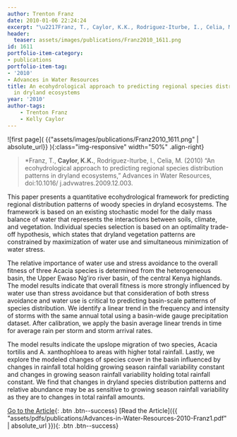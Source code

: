 ```yaml
---
author: Trenton Franz
date: 2010-01-06 22:24:24
excerpt: "\u2217Franz, T., Caylor, K.K., Rodriguez-Iturbe, I., Celia, M. (2010) \u201CAn ecohydrological approach to predicting regional species distribution patterns in dryland ecosystems,\u201D Advances in Water Resources, doi:10.1016/ j.advwatres.2009.12.003."
header:
  teaser: assets/images/publications/Franz2010_1611.png
id: 1611
portfolio-item-category:
- publications
portfolio-item-tag:
- '2010'
- Advances in Water Resources
title: An ecohydrological approach to predicting regional species distribution patterns
  in dryland ecosystems
year: '2010'
author-tags:
    - Trenton Franz
    - Kelly Caylor
---
```


![first page]( {{"assets/images/publications/Franz2010_1611.png" | absolute_url}} ){:class="img-responsive" width="50%" .align-right}

> *Franz, T., **Caylor, K.K.**, Rodriguez-Iturbe, I., Celia, M. (2010) “An ecohydrological approach to predicting regional species distribution patterns in dryland ecosystems,” Advances in Water Resources, doi:10.1016/ j.advwatres.2009.12.003.


This paper presents a quantitative ecohydrological framework for predicting regional distribution patterns of woody species in dryland ecosystems. The framework is based on an existing stochastic model for the daily mass balance of water that represents the interactions between soils, climate, and vegetation. Individual species selection is based on an optimality trade-off hypothesis, which states that dryland vegetation patterns are constrained by maximization of water use and simultaneous minimization of water stress. 

The relative importance of water use and stress avoidance to the overall fitness of three Acacia species is determined from the heterogeneous basin, the Upper Ewaso Ng’iro river basin, of the central Kenya highlands. The model results indicate that overall fitness is more strongly influenced by water use than stress avoidance but that consideration of both stress avoidance and water use is critical to predicting basin-scale patterns of species distribution. We identify a linear trend in the frequency and intensity of storms with the same annual total using a basin-wide gauge precipitation dataset. After calibration, we apply the basin average linear trends in time for average rain per storm and storm arrival rates. 

The model results indicate the upslope migration of two species, Acacia tortilis and A. xanthophloea to areas with higher total rainfall. Lastly, we explore the modeled changes of species cover in the basin influenced by changes in rainfall total holding growing season rainfall variability constant and changes in growing season rainfall variability holding total rainfall constant. We find that changes in dryland species distribution patterns and relative abundance may be as sensitive to growing season rainfall variability as they are to changes in total rainfall amounts.


[Go to the Article](http://dx.doi.org/10.1016/j.advwatres.2009.12.003){: .btn .btn--success} [Read the Article]({{ "assets/pdfs/publications/Advances-in-Water-Resources-2010-Franz1.pdf" | absolute_url }}){: .btn .btn--success}